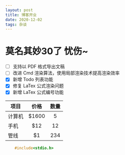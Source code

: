 ```yaml
---
layout: post
title: 博客开业
date: 2020-12-02
tags: 杂谈   
---
```


# 莫名其妙30了 忧伤~

- [ ] 支持以 PDF 格式导出文稿
- [ ] 改进 Cmd 渲染算法，使用局部渲染技术提高渲染效率
- [x] 新增 Todo 列表功能
- [x] 修复 LaTex 公式渲染问题
- [x] 新增 LaTex 公式编号功能

| 项目        | 价格   |  数量  |
| -----| :-----:  | :-----:  |
| 计算机     | \$1600 |   5     |
| 手机                          |   \$12   |   12   |
| 管线        |    \$1    |  234  |

```c
    #include<stdio.h>
```
